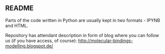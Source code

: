 ## README

Parts of the code written in Python are usually kept in two formats - IPYNB and HTML.

Repository has attendant description in form of blog where you can follow us (if you have access, of course): http://molecular-bindings-modelling.blogspot.de/

